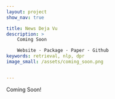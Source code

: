 ```yaml
---
layout: project
show_nav: true

title: News Deja Vu
description: >
    Coming Soon  

    Website · Package · Paper · Github
keywords: retrieval, nlp, dpr
image_small: /assets/coming_soon.png


---
```


Coming Soon!